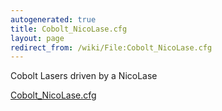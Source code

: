 ```yaml
---
autogenerated: true
title: Cobolt_NicoLase.cfg
layout: page
redirect_from: /wiki/File:Cobolt_NicoLase.cfg
---
```


Cobolt Lasers driven by a NicoLase

[Cobolt_NicoLase.cfg](/media/files/Cobolt_NicoLase.cfg)

